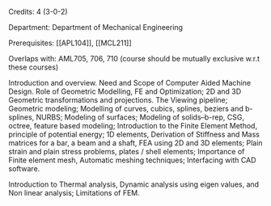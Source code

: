 Credits: 4 (3-0-2)

Department: Department of Mechanical Engineering

Prerequisites: [[APL104]], [[MCL211]]

Overlaps with: AML705, 706, 710 (course should be mutually exclusive w.r.t these courses)

Introduction and overview. Need and Scope of Computer Aided Machine Design. Role of Geometric Modelling, FE and Optimization; 2D and 3D Geometric transformations and projections. The Viewing pipeline; Geometric modeling; Modelling of curves, cubics, splines, beziers and b-splines, NURBS; Modeling of surfaces; Modeling of solids–b-rep, CSG, octree, feature based modeling; Introduction to the Finite Element Method, principle of potential energy; 1D elements, Derivation of Stiffness and Mass matrices for a bar, a beam and a shaft, FEA using 2D and 3D elements; Plain strain and plain stress problems, plates / shell elements; Importance of Finite element mesh, Automatic meshing techniques; Interfacing with CAD software.

Introduction to Thermal analysis, Dynamic analysis using eigen values, and Non linear analysis; Limitations of FEM.